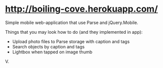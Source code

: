 http://boiling-cove.herokuapp.com/
==================================

Simple mobile web-application that use Parse and jQuery.Mobile.

Things that you may look how to do (and they implemented in app):

 * Upload photo files to Parse storage with caption and tags
 * Search objects by caption and tags
 * Lightbox when tapped on image thumb

V.